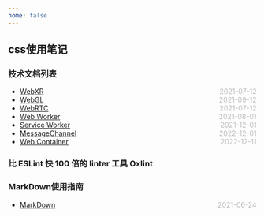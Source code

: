 ```yaml
---
home: false
---
```

## css使用笔记
### 技术文档列表
* [WebXR](./WebXR)  <span style="color:#bbb; float:right">2021-07-12</span>
* [WebGL](./WebGL)  <span style="color:#bbb; float:right">2021-09-12</span>
* [WebRTC](./WebRTC)  <span style="color:#bbb; float:right">2021-07-12</span>
* [Web Worker](./WebWorker)  <span style="color:#bbb; float:right">2021-08-01</span>
* [Service Worker](./ServiceWorker)  <span style="color:#bbb; float:right">2021-12-01</span>
* [MessageChannel](./MessageChannel)  <span style="color:#bbb; float:right">2022-12-01</span>
* [Web Container](./WebContainer)  <span style="color:#bbb; float:right">2022-12-11</span>

### 比 ESLint 快 100  倍的 linter 工具 Oxlint

### MarkDown使用指南
*  [MarkDown](../blog-daily/use-markdown)  <span style="color:#bbb; float:right">2021-06-24</span>
